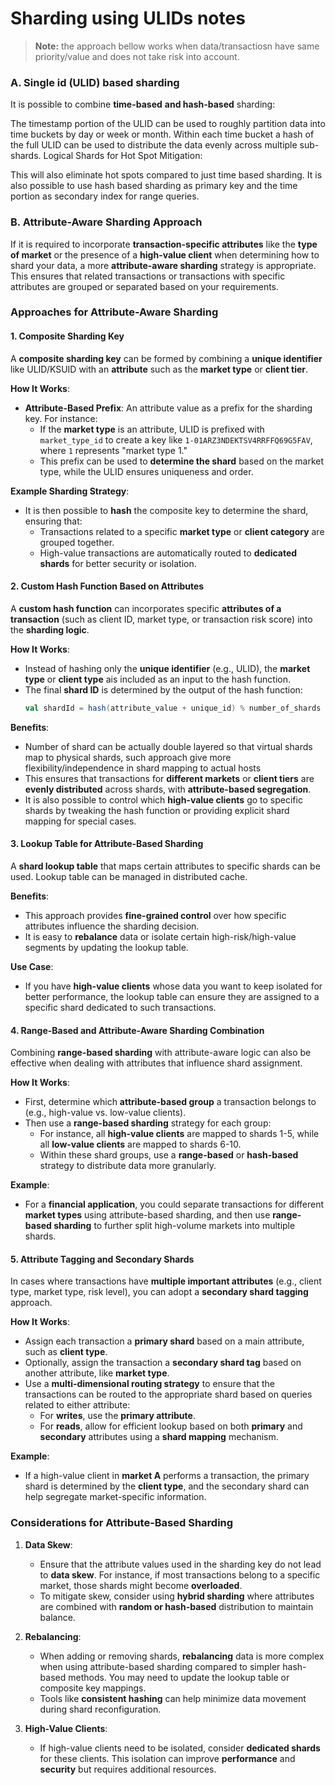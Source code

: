 # Sharding using ULIDs notes

> __**Note:**__ the approach bellow works when data/transactiosn have same priority/value and does not take risk into account.

### A. Single id (ULID) based sharding
It is possible to combine **time-based** **and hash-based** sharding:

The timestamp portion of the ULID  can be used to roughly partition data into time buckets by day or week or month.
Within each time bucket a hash of the full ULID can be used to distribute the data evenly across multiple sub-shards.
Logical Shards for Hot Spot Mitigation:

This will also eliminate hot spots compared to just time based sharding.
It is also possible to use hash based sharding as primary key and the time portion as secondary index for range queries.  


### B. Attribute-Aware Sharding Approach
If it is required to incorporate **transaction-specific attributes** like the **type of market** or the presence of a **high-value client** when determining how to shard your data, a more **attribute-aware sharding** strategy is appropriate. 
This ensures that related transactions or transactions with specific attributes are grouped or separated based on your requirements.

### **Approaches for Attribute-Aware Sharding**

#### 1. **Composite Sharding Key**
A **composite sharding key** can be formed by combining a **unique identifier** like ULID/KSUID with an **attribute** such as the **market type** or **client tier**.

**How It Works**:
- **Attribute-Based Prefix**: An attribute value as a prefix for the sharding key. For instance:
    - If the **market type** is an attribute, ULID is prefixed with `market_type_id` to create a key like `1-01ARZ3NDEKTSV4RRFFQ69G5FAV`, where `1` represents "market type 1."
    - This prefix can be used to **determine the shard** based on the market type, while the ULID ensures uniqueness and order.

**Example Sharding Strategy**:
- It is then possible to **hash** the composite key to determine the shard, ensuring that:
    - Transactions related to a specific **market type** or **client category** are grouped together.
    - High-value transactions are automatically routed to **dedicated shards** for better security or isolation.

#### 2. **Custom Hash Function Based on Attributes**
A **custom hash function** can incorporates specific **attributes of a transaction** (such as client ID, market type, or transaction risk score) into the **sharding logic**.

**How It Works**:
- Instead of hashing only the **unique identifier** (e.g., ULID),  the **market type** or **client type** ais included as an input to the hash function.
- The final **shard ID** is determined by the output of the hash function:
  ```scala
  val shardId = hash(attribute_value + unique_id) % number_of_shards
  ```

**Benefits**:
- Number of shard can be actually double layered so that virtual shards map to physical shards, such approach give more flexibility/independence in shard mapping to actual hosts
- This ensures that transactions for **different markets** or **client tiers** are **evenly distributed** across shards, with **attribute-based segregation**.
- It is also possible to control which **high-value clients** go to specific shards by tweaking the hash function or providing explicit shard mapping for special cases.

#### 3. **Lookup Table for Attribute-Based Sharding**
A **shard lookup table** that maps certain attributes to specific shards can be used. Lookup table can be managed in distributed cache.

**Benefits**:
- This approach provides **fine-grained control** over how specific attributes influence the sharding decision.
- It is easy to **rebalance** data or isolate certain high-risk/high-value segments by updating the lookup table.

**Use Case**:
- If you have **high-value clients** whose data you want to keep isolated for better performance, the lookup table can ensure they are assigned to a specific shard dedicated to such transactions.

#### 4. **Range-Based and Attribute-Aware Sharding Combination**
Combining **range-based sharding** with attribute-aware logic can also be effective when dealing with attributes that influence shard assignment.

**How It Works**:
- First, determine which **attribute-based group** a transaction belongs to (e.g., high-value vs. low-value clients).
- Then use a **range-based sharding** strategy for each group:
    - For instance, all **high-value clients** are mapped to shards 1-5, while all **low-value clients** are mapped to shards 6-10.
    - Within these shard groups, use a **range-based** or **hash-based** strategy to distribute data more granularly.

**Example**:
- For a **financial application**, you could separate transactions for different **market types** using attribute-based sharding, and then use **range-based sharding** to further split high-volume markets into multiple shards.

#### 5. **Attribute Tagging and Secondary Shards**
In cases where transactions have **multiple important attributes** (e.g., client type, market type, risk level), you can adopt a **secondary shard tagging** approach.

**How It Works**:
- Assign each transaction a **primary shard** based on a main attribute, such as **client type**.
- Optionally, assign the transaction a **secondary shard tag** based on another attribute, like **market type**.
- Use a **multi-dimensional routing strategy** to ensure that the transactions can be routed to the appropriate shard based on queries related to either attribute:
    - For **writes**, use the **primary attribute**.
    - For **reads**, allow for efficient lookup based on both **primary** and **secondary** attributes using a **shard mapping** mechanism.

**Example**:
- If a high-value client in **market A** performs a transaction, the primary shard is determined by the **client type**, and the secondary shard can help segregate market-specific information.


### **Considerations for Attribute-Based Sharding**
1. **Data Skew**:
    - Ensure that the attribute values used in the sharding key do not lead to **data skew**. For instance, if most transactions belong to a specific market, those shards might become **overloaded**.
    - To mitigate skew, consider using **hybrid sharding** where attributes are combined with **random or hash-based** distribution to maintain balance.

2. **Rebalancing**:
    - When adding or removing shards, **rebalancing** data is more complex when using attribute-based sharding compared to simpler hash-based methods. You may need to update the lookup table or composite key mappings.
    - Tools like **consistent hashing** can help minimize data movement during shard reconfiguration.

3. **High-Value Clients**:
    - If high-value clients need to be isolated, consider **dedicated shards** for these clients. This isolation can improve **performance** and **security** but requires additional resources.
